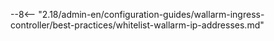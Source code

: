 --8<-- "2.18/admin-en/configuration-guides/wallarm-ingress-controller/best-practices/whitelist-wallarm-ip-addresses.md"
